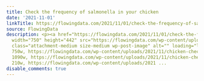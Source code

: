 ```yaml
---
title: Check the frequency of salmonella in your chicken
date: '2021-11-01'
linkTitle: https://flowingdata.com/2021/11/01/check-the-frequency-of-salmonella-in-your-chicken/
source: FlowingData
description: <p><a href="https://flowingdata.com/2021/11/01/check-the-frequency-of-salmonella-in-your-chicken/"><img
  width="750" height="442" src="https://flowingdata.com/wp-content/uploads/2021/11/chicken-checker-750x442.png"
  class="attachment-medium size-medium wp-post-image" alt="" loading="lazy" srcset="https://flowingdata.com/wp-content/uploads/2021/11/chicken-checker-750x442.png
  750w, https://flowingdata.com/wp-content/uploads/2021/11/chicken-checker-1090x642.png
  1090w, https://flowingdata.com/wp-content/uploads/2021/11/chicken-checker-210x124.png
  210w, https://flowingdata.com/wp-content/uploads/2021 ...
disable_comments: true
---
```

<p><a href="https://flowingdata.com/2021/11/01/check-the-frequency-of-salmonella-in-your-chicken/"><img width="750" height="442" src="https://flowingdata.com/wp-content/uploads/2021/11/chicken-checker-750x442.png" class="attachment-medium size-medium wp-post-image" alt="" loading="lazy" srcset="https://flowingdata.com/wp-content/uploads/2021/11/chicken-checker-750x442.png 750w, https://flowingdata.com/wp-content/uploads/2021/11/chicken-checker-1090x642.png 1090w, https://flowingdata.com/wp-content/uploads/2021/11/chicken-checker-210x124.png 210w, https://flowingdata.com/wp-content/uploads/2021 ...